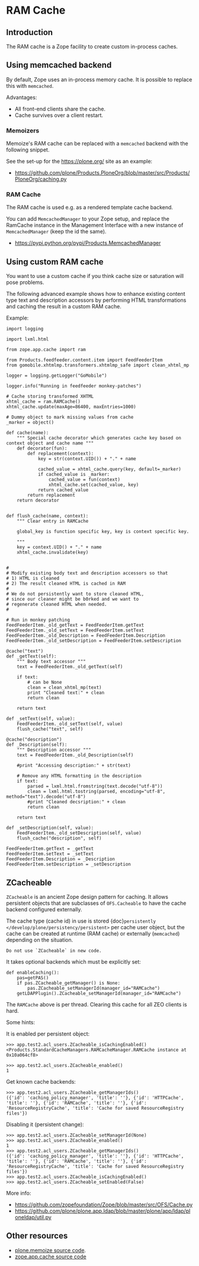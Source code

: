 # RAM Cache

## Introduction

The RAM cache is a Zope facility to create custom in-process caches.

## Using memcached backend

By default, Zope uses an in-process memory cache. It is possible to replace
this with `memcached`.

Advantages:

- All front-end clients share the cache.
- Cache survives over a client restart.

### Memoizers

Memoize's RAM cache can be replaced with a `memcached` backend with the
following snippet.

See the set-up for the <https://plone.org/> site as an example:

- <https://github.com/plone/Products.PloneOrg/blob/master/src/Products/PloneOrg/caching.py>

### RAM Cache

The RAM cache is used e.g. as a rendered template cache backend.

You can add `MemcachedManager` to your Zope setup, and replace the
RamCache instance in the Management Interface with a new instance of `MemcachedManager`
(keep the id the same).

- <https://pypi.python.org/pypi/Products.MemcachedManager>

## Using custom RAM cache

You want to use a custom cache if you think cache size or saturation will
pose problems.

The following advanced example shows how to enhance existing content type
text and description accessors by performing HTML transformations and
caching the result in a custom RAM cache.

Example:

```
import logging

import lxml.html

from zope.app.cache import ram

from Products.feedfeeder.content.item import FeedFeederItem
from gomobile.xhtmlmp.transformers.xhtmlmp_safe import clean_xhtml_mp

logger = logging.getLogger("GoMobile")

logger.info("Running in feedfeeder monkey-patches")

# Cache storing transformed XHTML
xhtml_cache = ram.RAMCache()
xhtml_cache.update(maxAge=86400, maxEntries=1000)

# Dummy object to mark missing values from cache
_marker = object()

def cache(name):
    """ Special cache decorator which generates cache key based on context object and cache name """
    def decorator(fun):
        def replacement(context):
            key = str(context.UID()) + "." + name

            cached_value = xhtml_cache.query(key, default=_marker)
            if cached_value is _marker:
                cached_value = fun(context)
                xhtml_cache.set(cached_value, key)
            return cached_value
        return replacement
    return decorator


def flush_cache(name, context):
    """ Clear entry in RAMCache

    global_key is function specific key, key is context specific key.

    """
    key = context.UID() + "." + name
    xhtml_cache.invalidate(key)


#
# Modify existing body text and description accessors so that
# 1) HTML is cleaned
# 2) The result cleaned HTML is cached in RAM
#
# We do not persistently want to store cleaned HTML,
# since our cleaner might be b0rked and we want to
# regenerate cleaned HTML when needed.
#

# Run in monkey patching
FeedFeederItem._old_getText = FeedFeederItem.getText
FeedFeederItem._old_setText = FeedFeederItem.setText
FeedFeederItem._old_Description = FeedFeederItem.Description
FeedFeederItem._old_setDescription = FeedFeederItem.setDescription

@cache("text")
def _getText(self):
    """ Body text accessor """
    text = FeedFeederItem._old_getText(self)

    if text:
        # can be None
        clean = clean_xhtml_mp(text)
        print "Cleaned text:" + clean
        return clean

    return text

def _setText(self, value):
    FeedFeederItem._old_setText(self, value)
    flush_cache("text", self)

@cache("description")
def _Description(self):
    """ Description accessor """
    text = FeedFeederItem._old_Description(self)

    #print "Accessing description:" + str(text)

    # Remove any HTML formatting in the description
    if text:
        parsed = lxml.html.fromstring(text.decode("utf-8"))
        clean = lxml.html.tostring(parsed, encoding="utf-8", method="text").decode("utf-8")
        #print "Cleaned decsription:" + clean
        return clean

    return text

def _setDescription(self, value):
    FeedFeederItem._old_setDescription(self, value)
    flush_cache("description", self)

FeedFeederItem.getText = _getText
FeedFeederItem.setText = _setText
FeedFeederItem.Description = _Description
FeedFeederItem.setDescription = _setDescription
```

## ZCacheable

`ZCacheable` is an ancient Zope design pattern for caching.  It allows
persistent objects that are subclasses of `OFS.Cacheable` to have the
cache backend configured externally.

The cache type (cache id) in use is stored
{doc}`persistently </develop/plone/persistency/persistent>` per cache user object,
but the cache can be created at runtime (RAM cache) or externally
(`memcached`) depending on the situation.

```{note}
Do not use `ZCacheable` in new code.
```

It takes optional backends which must be explicitly set:

```
def enableCaching():
    pas=getPAS()
    if pas.ZCacheable_getManager() is None:
        pas.ZCacheable_setManagerId(manager_id="RAMCache")
    getLDAPPlugin().ZCacheable_setManagerId(manager_id="RAMCache")
```

The `RAMCache` above is per thread.
Clearing this cache for all ZEO clients is hard.

Some hints:

It is enabled per persistent object:

```
>>> app.test2.acl_users.ZCacheable_isCachingEnabled()
<Products.StandardCacheManagers.RAMCacheManager.RAMCache instance at 0x10a064cf8>

>>> app.test2.acl_users.ZCacheable_enabled()
1
```

Get known cache backends:

```
>>> app.test2.acl_users.ZCacheable_getManagerIds()
({'id': 'caching_policy_manager', 'title': ''}, {'id': 'HTTPCache', 'title': ''}, {'id': 'RAMCache', 'title': ''}, {'id': 'ResourceRegistryCache', 'title': 'Cache for saved ResourceRegistry files'})
```

Disabling it (persistent change):

```
>>> app.test2.acl_users.ZCacheable_setManagerId(None)
>>> app.test2.acl_users.ZCacheable_enabled()
1
>>> app.test2.acl_users.ZCacheable_getManagerIds()
({'id': 'caching_policy_manager', 'title': ''}, {'id': 'HTTPCache', 'title': ''}, {'id': 'RAMCache', 'title': ''}, {'id': 'ResourceRegistryCache', 'title': 'Cache for saved ResourceRegistry files'})
>>> app.test2.acl_users.ZCacheable_isCachingEnabled()
>>> app.test2.acl_users.ZCacheable_setEnabled(False)
```

More info:

- <https://github.com/zopefoundation/Zope/blob/master/src/OFS/Cache.py>
- <https://github.com/plone/plone.app.ldap/blob/master/plone/app/ldap/ploneldap/util.py>

## Other resources

- [plone.memoize source code](https://github.com/plone/plone.memoize/blob/master/plone/memoize/).
- [zope.app.cache source code](https://pypi.python.org/pypi/zope.app.cache)
